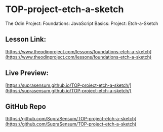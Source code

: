 # TOP-project-etch-a-sketch

The Odin Project: Foundations: JavaScript Basics: Project: Etch-a-Sketch

## Lesson Link:

[https://www.theodinproject.com/lessons/foundations-etch-a-sketch](https://www.theodinproject.com/lessons/foundations-etch-a-sketch)

## Live Preview:

[https://suprasensum.github.io/TOP-project-etch-a-sketch/](https://suprasensum.github.io/TOP-project-etch-a-sketch/)

## GitHub Repo

[https://github.com/SupraSensum/TOP-project-etch-a-sketch](https://github.com/SupraSensum/TOP-project-etch-a-sketch)